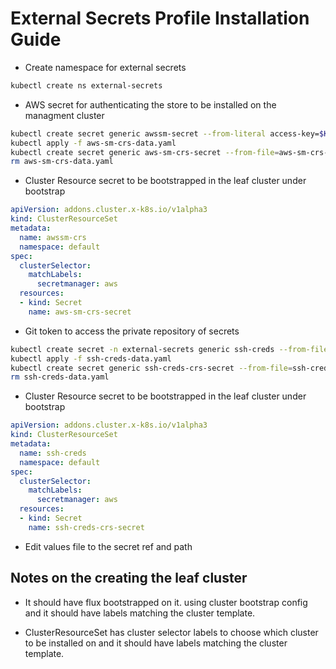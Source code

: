 # External Secrets Profile Installation Guide

- Create namespace for external secrets

```bash
kubectl create ns external-secrets
```

- AWS secret for authenticating the store to be installed on the managment cluster

```bash
kubectl create secret generic awssm-secret --from-literal access-key=$KEY --from-literal secret-access-key=$SECRET -n flux-system --dry-run=client -o yaml > aws-sm-crs-data.yaml
kubectl apply -f aws-sm-crs-data.yaml
kubectl create secret generic aws-sm-crs-secret --from-file=aws-sm-crs-data.yaml --type=addons.cluster.x-k8s.io/resource-set
rm aws-sm-crs-data.yaml
```

- Cluster Resource secret to be bootstrapped in the leaf cluster under bootstrap

```yaml
apiVersion: addons.cluster.x-k8s.io/v1alpha3
kind: ClusterResourceSet
metadata:
  name: awssm-crs
  namespace: default
spec:
  clusterSelector:
    matchLabels:
      secretmanager: aws
  resources:
  - kind: Secret
    name: aws-sm-crs-secret
```

- Git token to access the private repository of secrets

```bash
kubectl create secret -n external-secrets generic ssh-creds --from-file=./identity --from-file=./identity.pub --from-file=./known_hosts --dry-run=client -o yaml > ssh-creds-data.yaml
kubectl apply -f ssh-creds-data.yaml
kubectl create secret generic ssh-creds-crs-secret --from-file=ssh-creds-data.yaml --type=addons.cluster.x-k8s.io/resource-set
rm ssh-creds-data.yaml
```

- Cluster Resource secret to be bootstrapped in the leaf cluster under bootstrap

```yaml
apiVersion: addons.cluster.x-k8s.io/v1alpha3
kind: ClusterResourceSet
metadata:
  name: ssh-creds
  namespace: default
spec:
  clusterSelector:
    matchLabels:
      secretmanager: aws
  resources:
  - kind: Secret
    name: ssh-creds-crs-secret
```

- Edit values file to the secret ref and path

## Notes on the creating the leaf cluster

- It should have flux bootstrapped on it. using cluster bootstrap config and it should have labels matching the cluster template.

- ClusterResourceSet has cluster selector labels to choose which cluster to be installed on and it should have labels matching the cluster template.

